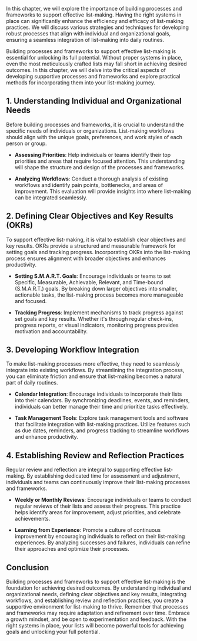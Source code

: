 
In this chapter, we will explore the importance of building processes and frameworks to support effective list-making. Having the right systems in place can significantly enhance the efficiency and efficacy of list-making practices. We will discuss various strategies and techniques for developing robust processes that align with individual and organizational goals, ensuring a seamless integration of list-making into daily routines.

Building processes and frameworks to support effective list-making is essential for unlocking its full potential. Without proper systems in place, even the most meticulously crafted lists may fall short in achieving desired outcomes. In this chapter, we will delve into the critical aspects of developing supportive processes and frameworks and explore practical methods for incorporating them into your list-making journey.

1\. Understanding Individual and Organizational Needs
----------------------------------------------------

Before building processes and frameworks, it is crucial to understand the specific needs of individuals or organizations. List-making workflows should align with the unique goals, preferences, and work styles of each person or group.

* **Assessing Priorities**: Help individuals or teams identify their top priorities and areas that require focused attention. This understanding will shape the structure and design of the processes and frameworks.

* **Analyzing Workflows**: Conduct a thorough analysis of existing workflows and identify pain points, bottlenecks, and areas of improvement. This evaluation will provide insights into where list-making can be integrated seamlessly.

2\. Defining Clear Objectives and Key Results (OKRs)
---------------------------------------------------

To support effective list-making, it is vital to establish clear objectives and key results. OKRs provide a structured and measurable framework for setting goals and tracking progress. Incorporating OKRs into the list-making process ensures alignment with broader objectives and enhances productivity.

* **Setting S.M.A.R.T. Goals**: Encourage individuals or teams to set Specific, Measurable, Achievable, Relevant, and Time-bound (S.M.A.R.T.) goals. By breaking down larger objectives into smaller, actionable tasks, the list-making process becomes more manageable and focused.

* **Tracking Progress**: Implement mechanisms to track progress against set goals and key results. Whether it's through regular check-ins, progress reports, or visual indicators, monitoring progress provides motivation and accountability.

3\. Developing Workflow Integration
----------------------------------

To make list-making processes more effective, they need to seamlessly integrate into existing workflows. By streamlining the integration process, you can eliminate friction and ensure that list-making becomes a natural part of daily routines.

* **Calendar Integration**: Encourage individuals to incorporate their lists into their calendars. By synchronizing deadlines, events, and reminders, individuals can better manage their time and prioritize tasks effectively.

* **Task Management Tools**: Explore task management tools and software that facilitate integration with list-making practices. Utilize features such as due dates, reminders, and progress tracking to streamline workflows and enhance productivity.

4\. Establishing Review and Reflection Practices
-----------------------------------------------

Regular review and reflection are integral to supporting effective list-making. By establishing dedicated time for assessment and adjustment, individuals and teams can continuously improve their list-making processes and frameworks.

* **Weekly or Monthly Reviews**: Encourage individuals or teams to conduct regular reviews of their lists and assess their progress. This practice helps identify areas for improvement, adjust priorities, and celebrate achievements.

* **Learning from Experience**: Promote a culture of continuous improvement by encouraging individuals to reflect on their list-making experiences. By analyzing successes and failures, individuals can refine their approaches and optimize their processes.

Conclusion
----------

Building processes and frameworks to support effective list-making is the foundation for achieving desired outcomes. By understanding individual and organizational needs, defining clear objectives and key results, integrating workflows, and establishing review and reflection practices, you create a supportive environment for list-making to thrive. Remember that processes and frameworks may require adaptation and refinement over time. Embrace a growth mindset, and be open to experimentation and feedback. With the right systems in place, your lists will become powerful tools for achieving goals and unlocking your full potential.
